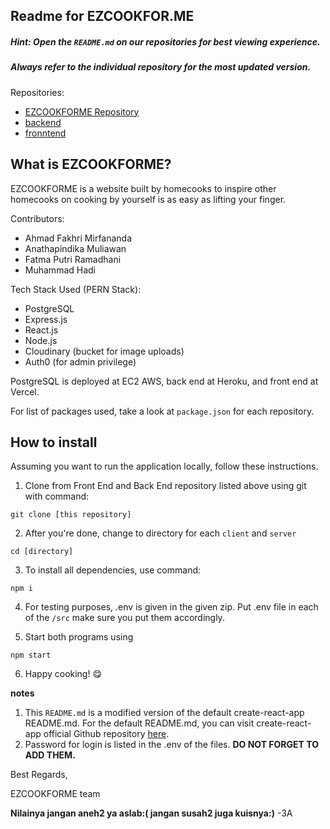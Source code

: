 ## Readme for EZCOOKFOR.ME

##### Hint: Open the `README.md` on our repositories for best viewing experience.
##### Always refer to the individual repository for the most updated version.

Repositories:

- [EZCOOKFORME Repository](https://github.com/idahdam/ezcookforme)
- [backend](https://github.com/idahdam/ezcookforme-backend)
- [fronntend](https://github.com/idahdam/ezcookforme-frontend)


## What is EZCOOKFORME?

EZCOOKFORME is a website built by homecooks to inspire other homecooks on cooking by yourself is as easy as lifting your finger.

Contributors:
- Ahmad Fakhri Mirfananda
- Anathapindika Muliawan
- Fatma Putri Ramadhani
- Muhammad Hadi


Tech Stack Used (PERN Stack):
- PostgreSQL 
- Express.js
- React.js
- Node.js
- Cloudinary (bucket for image uploads)
- Auth0 (for admin privilege)

PostgreSQL is deployed at EC2 AWS, back end at Heroku, and front end at Vercel.

For list of packages used, take a look at
`package.json` for each repository.

## How to install

Assuming you want to run the application locally, follow these instructions.

1. Clone from Front End and Back End repository listed above using git with command:

`git clone [this repository]`

2. After you're done, change to directory for each `client` and `server`

`cd [directory]`

3. To install all dependencies, use command:

`npm i`

4. For testing purposes, .env is given in the given zip.
Put .env file in each of the `/src` make sure you put them accordingly. 

5. Start both programs using

`npm start`

6. Happy cooking! 😋

**notes**

1. This `README.md` is a modified version of the default create-react-app README.md. For the default README.md, you can visit create-react-app official Github repository [here](https://github.com/facebook/create-react-app).
2. Password for login is listed in the .env of the files. **DO NOT FORGET TO ADD THEM.**

Best Regards,

EZCOOKFORME team

**Nilainya jangan aneh2 ya aslab:(
    jangan susah2 juga kuisnya:)** -3A
